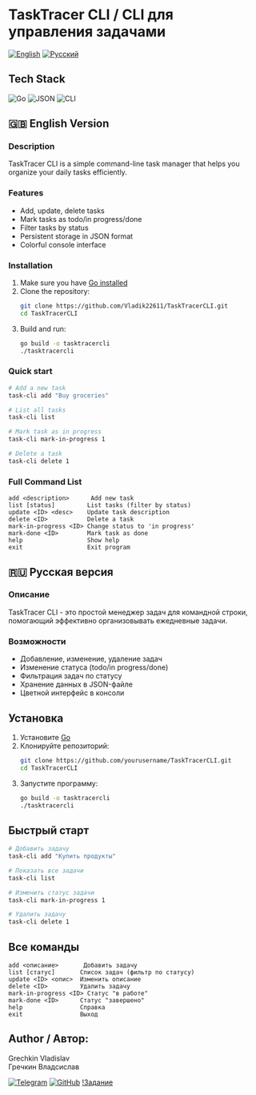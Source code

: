 # TaskTracer CLI  / CLI для управления задачами 

[![English](https://img.shields.io/badge/English-🇬🇧-blue?style=flat-square)](README.md#english-version)
[![Русский](https://img.shields.io/badge/Русский-🇷🇺-red?style=flat-square)](README.md#русская-версия)

## Tech Stack
![Go](https://img.shields.io/badge/Go-1.20+-00ADD8?style=flat-square&logo=go)
![JSON](https://img.shields.io/badge/JSON-Data_Storage-000000?style=flat-square&logo=json)
![CLI](https://img.shields.io/badge/CLI-Interface-4EAA25?style=flat-square&logo=terminal)


<a id="english-version"></a>
## 🇬🇧 English Version

### Description
TaskTracer CLI is a simple command-line task manager that helps you organize your daily tasks efficiently.

### Features
-  Add, update, delete tasks
- Mark tasks as todo/in progress/done
- Filter tasks by status
- Persistent storage in JSON format
- Colorful console interface

### Installation
1. Make sure you have [Go installed](https://golang.org/dl/)
2. Clone the repository:
   ```bash
   git clone https://github.com/Vladik22611/TaskTracerCLI.git
   cd TaskTracerCLI
   ```
3. Build and run:
    ```bash
   go build -o tasktracercli
   ./tasktracercli
   ```
### Quick start 
   ``` bash
   # Add a new task
   task-cli add "Buy groceries"
   
   # List all tasks
   task-cli list
   
   # Mark task as in progress
   task-cli mark-in-progress 1
   
   # Delete a task
   task-cli delete 1
   ```
### Full Command List
``` text
add <description>      Add new task
list [status]         List tasks (filter by status)
update <ID> <desc>    Update task description
delete <ID>           Delete a task
mark-in-progress <ID> Change status to 'in progress'
mark-done <ID>        Mark task as done
help                  Show help
exit                  Exit program
```
<a id="русская-версия"></a>
## 🇷🇺 Русская версия
### Описание
TaskTracer CLI - это простой менеджер задач для командной строки, помогающий эффективно организовывать ежедневные задачи.

### Возможности
- Добавление, изменение, удаление задач
- Изменение статуса (todo/in progress/done)
- Фильтрация задач по статусу
- Хранение данных в JSON-файле
- Цветной интерфейс в консоли

## Установка
1. Установите [Go](https://golang.org/dl/)
2. Клонируйте репозиторий:
   ```bash
   git clone https://github.com/yourusername/TaskTracerCLI.git
   cd TaskTracerCLI
   ```
3. Запустите программу:
    ```bash
   go build -o tasktracercli
   ./tasktracercli
   ```
## Быстрый старт
```bash
# Добавить задачу
task-cli add "Купить продукты"

# Показать все задачи
task-cli list

# Изменить статус задачи
task-cli mark-in-progress 1

# Удалить задачу
task-cli delete 1
```
## Все команды
```text
add <описание>       Добавить задачу
list [статус]       Список задач (фильтр по статусу)
update <ID> <опис>  Изменить описание
delete <ID>         Удалить задачу
mark-in-progress <ID> Статус "в работе"
mark-done <ID>      Статус "завершено"
help                Справка
exit                Выход
```
## Author / Автор:

Grechkin Vladislav  
Гречкин Владсислав  

[![Telegram](https://img.shields.io/badge/Telegram-2CA5E0?style=for-the-badge&logo=telegram&logoColor=white)](https://t.me/g_vladislav22)
[![GitHub](https://img.shields.io/badge/GitHub-181717?style=for-the-badge&logo=github&logoColor=white)](https://github.com/Vladik22611)
[!Задание](https://roadmap.sh/projects/task-tracker)
   
